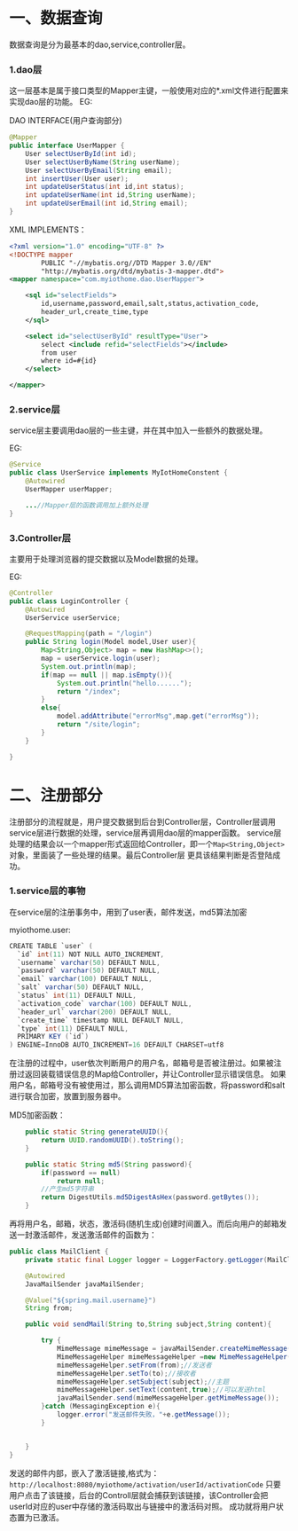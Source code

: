 # 一、数据查询
数据查询是分为最基本的dao,service,controller层。

### 1.dao层
这一层基本是属于接口类型的Mapper主键，一般使用对应的*.xml文件进行配置来实现dao层的功能。
EG:

DAO INTERFACE(用户查询部分)
```java
@Mapper
public interface UserMapper {
    User selectUserById(int id);
    User selectUserByName(String userName);
    User selectUserByEmail(String email);
    int insertUser(User user);
    int updateUserStatus(int id,int status);
    int updateUserName(int id,String userName);
    int updateUserEmail(int id,String email);
}
```

XML IMPLEMENTS：

```xml
<?xml version="1.0" encoding="UTF-8" ?>
<!DOCTYPE mapper
        PUBLIC "-//mybatis.org//DTD Mapper 3.0//EN"
        "http://mybatis.org/dtd/mybatis-3-mapper.dtd">
<mapper namespace="com.myiothome.dao.UserMapper">

    <sql id="selectFields">
        id,username,password,email,salt,status,activation_code,
        header_url,create_time,type
    </sql>

    <select id="selectUserById" resultType="User">
        select <include refid="selectFields"></include>
        from user
        where id=#{id}
    </select>

</mapper>
```

### 2.service层
service层主要调用dao层的一些主键，并在其中加入一些额外的数据处理。

EG:
```java
@Service
public class UserService implements MyIotHomeConstent {
    @Autowired
    UserMapper userMapper;

    ...//Mapper层的函数调用加上额外处理
}
```

### 3.Controller层
主要用于处理浏览器的提交数据以及Model数据的处理。

EG:
```java
@Controller
public class LoginController {
    @Autowired
    UserService userService;

    @RequestMapping(path = "/login")
    public String login(Model model,User user){
        Map<String,Object> map = new HashMap<>();
        map = userService.login(user);
        System.out.println(map);
        if(map == null || map.isEmpty()){
            System.out.println("hello......");
            return "/index";
        }
        else{
            model.addAttribute("errorMsg",map.get("errorMsg"));
            return "/site/login";
        }
    }

}
```

# 二、注册部分
注册部分的流程就是，用户提交数据到后台到Controller层，Controller层调用service层进行数据的处理，service层再调用dao层的mapper函数。
service层处理的结果会以一个mapper形式返回给Controller，即一个`Map<String,Object>`对象，里面装了一些处理的结果。最后Controller层
更具该结果判断是否登陆成功。

### 1.service层的事物
在service层的注册事务中，用到了user表，邮件发送，md5算法加密

myiothome.user:

```java
CREATE TABLE `user` (
  `id` int(11) NOT NULL AUTO_INCREMENT,
  `username` varchar(50) DEFAULT NULL,
  `password` varchar(50) DEFAULT NULL,
  `email` varchar(100) DEFAULT NULL,
  `salt` varchar(50) DEFAULT NULL,
  `status` int(11) DEFAULT NULL,
  `activation_code` varchar(100) DEFAULT NULL,
  `header_url` varchar(200) DEFAULT NULL,
  `create_time` timestamp NULL DEFAULT NULL,
  `type` int(11) DEFAULT NULL,
  PRIMARY KEY (`id`)
) ENGINE=InnoDB AUTO_INCREMENT=16 DEFAULT CHARSET=utf8
```

在注册的过程中，user依次判断用户的用户名，邮箱号是否被注册过。如果被注册过返回装载错误信息的Map给Controller，并让Controller显示错误信息。
如果用户名，邮箱号没有被使用过，那么调用MD5算法加密函数，将password和salt进行联合加密，放置到服务器中。

MD5加密函数：
```java
    public static String generateUUID(){
        return UUID.randomUUID().toString();
    }

    public static String md5(String password){
        if(password == null)
            return null;
        //产生md5字符串
        return DigestUtils.md5DigestAsHex(password.getBytes());
    }
```

再将用户名，邮箱，状态，激活码(随机生成)创建时间置入。而后向用户的邮箱发送一封激活邮件，发送激活邮件的函数为：

```java
public class MailClient {
    private static final Logger logger = LoggerFactory.getLogger(MailClient.class);

    @Autowired
    JavaMailSender javaMailSender;

    @Value("${spring.mail.username}")
    String from;

    public void sendMail(String to,String subject,String content){

        try {
            MimeMessage mimeMessage = javaMailSender.createMimeMessage();
            MimeMessageHelper mimeMessageHelper =new MimeMessageHelper(mimeMessage);
            mimeMessageHelper.setFrom(from);//发送者
            mimeMessageHelper.setTo(to);//接收者
            mimeMessageHelper.setSubject(subject);//主题
            mimeMessageHelper.setText(content,true);//可以发送html
            javaMailSender.send(mimeMessageHelper.getMimeMessage());
        }catch (MessagingException e){
            logger.error("发送邮件失败，"+e.getMessage());
        }


    }
}
```

发送的邮件内部，嵌入了激活链接,格式为：`http://localhost:8080/myiothome/activation/userId/activationCode`
只要用户点击了该链接，后台的Controll层就会捕获到该链接，该Controller会把userId对应的user中存储的激活码取出与链接中的激活码对照。
成功就将用户状态置为已激活。


